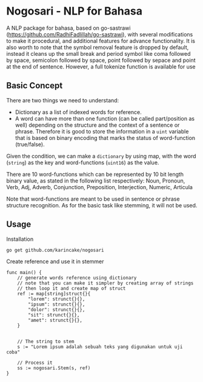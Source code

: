 # Nogosari - NLP for Bahasa
A NLP package for bahasa, based on go-sastrawi
(https://github.com/RadhiFadlillah/go-sastrawi), with several modifications
to make it procedural, and additional features for advance functionality.
It is also worth to note that the symbol removal feature is dropped by default,
instead it cleans up the small break and period symbol like coma
followed by space, semicolon followed by space, point followed by sepace and
point at the end of sentence. However, a full tokenize function is available
for use

## Basic Concept
There are two things we need to understand:
- Dictionary as a list of indexed words for reference.
- A word can have more than one function (can be called part/position as well)
depending on the structure and the context of a sentence or phrase. Therefore
it is good to store the information in a `uint` variable that is based on
binary encoding that marks the status of word-function (true/false).

Given the condition, we can make a `dictionary` by using map, with the word
(`string`) as the key and word-functions (`uint16`) as the value.

There are 10 word-functions which can be represented by 10 bit length binary
value, as stated in the following list respectively:
Noun, Pronoun, Verb, Adj, Adverb, Conjunction, Preposition, Interjection,
Numeric, Articula

Note that word-functions are meant to be used in sentence or phrase structure
recognition. As for the basic task like stemming, it will not be used.

## Usage
Installation

`go get github.com/karincake/nogosari`

Create reference and use it in stemmer
```
func main() {
    // generate words reference using dictionary
    // note that you can make it simpler by creating array of strings
    // then loop it and create map of struct
    ref := map[string]struct{}{
        "lorem": strunct{}{},
        "ipsum": strunct{}{},
        "dolor": strunct{}{},
        "sit": strunct{}{},
        "amet": strunct{}{},
    }


    // The string to stem
    s := "Lorem ipsum adalah sebuah teks yang digunakan untuk uji coba"

    // Process it
    ss := nogosari.Stem(s, ref)
}
```